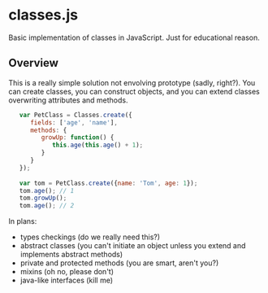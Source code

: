 classes.js
==========

Basic implementation of classes in JavaScript. Just for educational reason.

Overview
----------
This is a really simple solution not envolving prototype (sadly, right?). You can create classes, you can construct objects, and you can extend classes overwriting attributes and methods.

``` JavaScript
   var PetClass = Classes.create({
      fields: ['age', 'name'],
      methods: { 
         growUp: function() {
            this.age(this.age() + 1);   
         }   
      }
   });
   
   var tom = PetClass.create({name: 'Tom', age: 1});
   tom.age(); // 1
   tom.growUp();
   tom.age(); // 2
```


In plans: 

 - types checkings (do we really need this?) 
 - abstract classes (you can't initiate an object unless you extend and implements abstract methods)
 - private and protected methods (you are smart, aren't you?)
 - mixins (oh no, please don't)
 - java-like interfaces (kill me)

